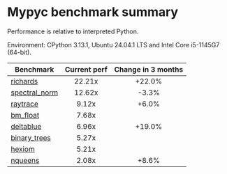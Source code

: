 # Mypyc benchmark summary

Performance is relative to interpreted Python.

Environment: CPython 3.13.1, Ubuntu 24.04.1 LTS and Intel Core i5-1145G7 (64-bit).

| Benchmark | Current perf | Change in 3 months |
| --- | :---: | :---: |
| [richards](benchmarks/richards.md) | 22.21x | +22.0% |
| [spectral_norm](benchmarks/spectral_norm.md) | 12.62x | -3.3% |
| [raytrace](benchmarks/raytrace.md) | 9.12x | +6.0% |
| [bm_float](benchmarks/bm_float.md) | 7.68x |  |
| [deltablue](benchmarks/deltablue.md) | 6.96x | +19.0% |
| [binary_trees](benchmarks/binary_trees.md) | 5.27x |  |
| [hexiom](benchmarks/hexiom.md) | 5.21x |  |
| [nqueens](benchmarks/nqueens.md) | 2.08x | +8.6% |

